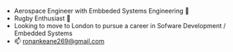 - Aerospace Engineer with Embbeded Systems Engineering 🚀
- Rugby Enthusiast 🏉
- Looking to move to London to pursue a career in Sofware Development / Embedded Systems
- 📫 ronankeane269@gmail.com


